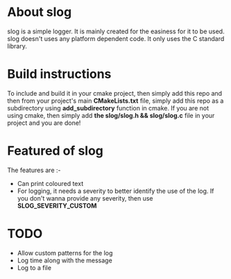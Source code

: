 # About slog
slog is a simple logger. It is mainly created for the easiness for it to be used. slog doesn't uses any 
platform dependent code. It only uses the C standard library.

# Build instructions

To include and build it in your cmake project, then simply add this repo and then from your project's main 
**CMakeLists.txt** file, simply add this repo as a subdirectory using **add_subdirectory** function in cmake.
If you are not using cmake, then simply add **the slog/slog.h && slog/slog.c** file in your project and you are done!

# Featured of slog
The features are :- 
 - Can print coloured text
 - For logging, it needs a severity to better identify the use of the log. If you don't wanna provide any severity, then use **SLOG_SEVERITY_CUSTOM**

# TODO
 - Allow custom patterns for the log
 - Log time along with the message
 - Log to a file
